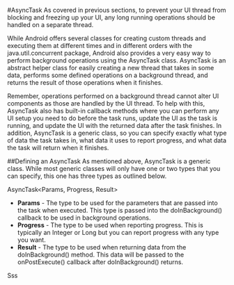 #AsyncTask
As covered in previous sections, to prevent your UI thread from blocking and freezing up your UI, any long running operations should be handled on a separate thread. 

While Android offers several classes for creating custom threads and executing them at different times and in different orders with the java.util.concurrent package, Android also provides a very easy way to perform background operations using the AsyncTask class. AsyncTask is an abstract helper class for easily creating a new thread that takes in some data, performs some defined operations on a background thread, and returns the result of those operations when it finishes.

Remember, operations  performed on a background thread cannot alter UI components as those are handled by the UI thread. To help with this, AsyncTask also has built-in callback methods where you can perform any UI setup you need to do before the task runs, update the UI as the task is running, and update the UI with the returned data after the task finishes. In addition, AsyncTask is a generic class, so you can specify exactly what type of data the task takes in, what data it uses to report progress, and what data the task will return when it finishes.

##Defining an AsyncTask
As mentioned above, AsyncTask is a generic class. While most generic classes will only have one or two types that you can specify, this one has three types as outlined below.

AsyncTask<Params, Progress, Result>
* **Params** - The type to be used for the parameters that are passed into the task when executed. This type is passed into the doInBackground() callback to be used in background operations.
* **Progress** - The type to be used when reporting progress. This is typically an Integer or Long but you can report progress with any type you want.
* **Result** - The type to be used when returning data from the doInBackground() method. This data will be passed to the onPostExecute() callback after doInBackground() returns.

Sss


